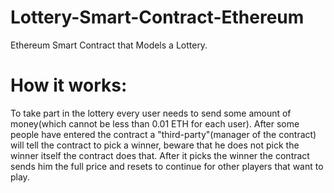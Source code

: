 # Lottery-Smart-Contract-Ethereum

Ethereum Smart Contract that Models a Lottery.

# How it works:

To take part in the lottery every user needs to send some amount of money(which cannot be less than 0.01 ETH for each user). After some people have entered the contract a "third-party"(manager of the contract) will tell the contract to pick a winner, beware that he does not pick the winner itself the contract does that.
After it picks the winner the contract sends him the full price and resets to continue for other players that want to play.
